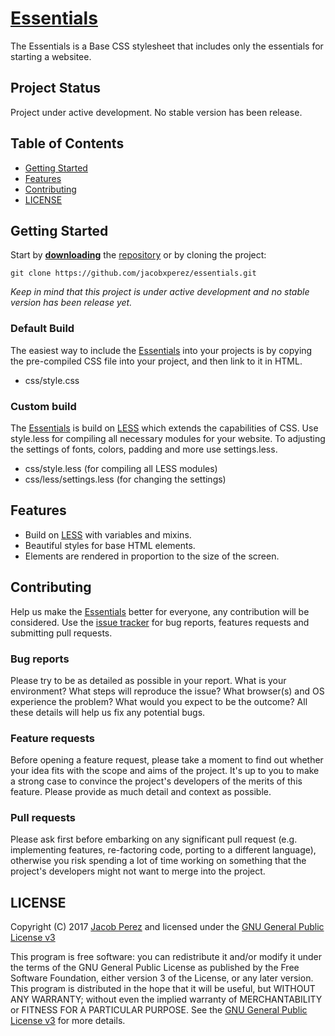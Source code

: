# [Essentials](https://jacobxperez.github.io/essentials/)

The Essentials is a Base CSS stylesheet that includes only the essentials for starting a websitee.

## Project Status

Project under active development. No stable version has been release.

## Table of Contents

* [Getting Started](#getting-started)
* [Features](#features)
* [Contributing](#contributing)
* [LICENSE](#license)

## Getting Started

Start by **[downloading](https://github.com/jacobxperez/essentials/archive/master.zip)** the [repository](https://github.com/jacobxperez/essentials) or by cloning the project:

	git clone https://github.com/jacobxperez/essentials.git

*Keep in mind that this project is under active development and no stable version has been release yet.*

### Default Build

The easiest way to include the [Essentials](https://jacobxperez.github.io/essentials/) into your projects is by copying the pre-compiled CSS file into your project, and then link to it in HTML.

* css/style.css

### Custom build

The [Essentials](https://jacobxperez.github.io/essentials/) is build on [LESS](http://lesscss.org/) which extends the capabilities of CSS. Use style.less for compiling all necessary modules for your website. To adjusting the settings of fonts, colors, padding and more use settings.less.

* css/style.less (for compiling all LESS modules)
* css/less/settings.less (for changing the settings)

## Features

* Build on [LESS](http://lesscss.org/) with variables and mixins.
* Beautiful styles for base HTML elements.
* Elements are rendered in proportion to the size of the screen.

## Contributing

Help us make the [Essentials](https://jacobxperez.github.io/essentials/) better for everyone, any contribution will be considered. Use the [issue tracker](https://github.com/jacobxperez/essentials/issues) for bug reports, features requests and submitting pull requests.

### Bug reports

Please try to be as detailed as possible in your report. What is your environment? What steps will reproduce the issue? What browser(s) and OS experience the problem? What would you expect to be the outcome? All these details will help us fix any potential bugs.

### Feature requests

Before opening a feature request, please take a moment to find out whether your idea fits with the scope and aims of the project. It's up to you to make a strong case to convince the project's developers of the merits of this feature. Please provide as much detail and context as possible.

### Pull requests

Please ask first before embarking on any significant pull request (e.g. implementing features, re-factoring code, porting to a different language), otherwise you risk spending a lot of time working on something that the project's developers might not want to merge into the project.

## LICENSE

Copyright (C) 2017 [Jacob Perez](https://github.com/jacobxperez) and licensed under the [GNU General Public License v3](https://www.gnu.org/licenses/gpl-3.0.html)

This program is free software: you can redistribute it and/or modify
it under the terms of the GNU General Public License as published by
the Free Software Foundation, either version 3 of the License, or
any later version. This program is distributed in the hope that it will be useful,
but WITHOUT ANY WARRANTY; without even the implied warranty of
MERCHANTABILITY or FITNESS FOR A PARTICULAR PURPOSE. See the
[GNU General Public License v3](https://www.gnu.org/licenses/gpl-3.0.html) for more details.